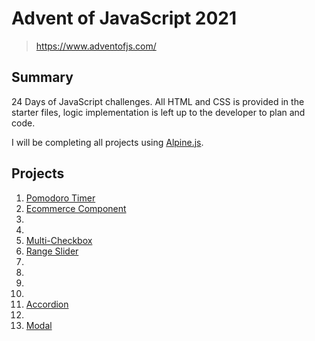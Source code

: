 # **Advent of JavaScript 2021**
> https://www.adventofjs.com/

## Summary
24 Days of JavaScript challenges. All HTML and CSS is provided in the starter files, logic implementation is left up to the developer to plan and code.

I will be completing all projects using [Alpine.js](https://alpinejs.dev/).

## **Projects**
1. [Pomodoro Timer](./01-pomodoro-timer)
2. [Ecommerce Component](./02-ecommerce-component)
3. 
4. 
5. [Multi-Checkbox](./05-multi-checkbox)
6. [Range Slider](./06-range-slider)
7. 
8. 
9. 
10. 
11. [Accordion](./11-accordion)
12. 
13. [Modal](./13-modal)
